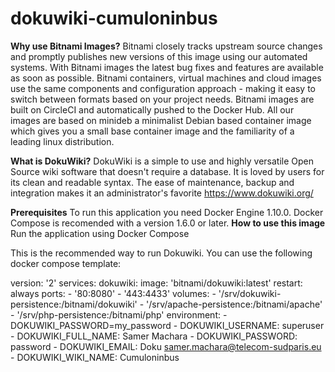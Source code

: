 # dokuwiki-cumuloninbus
**Why use Bitnami Images?**
    Bitnami closely tracks upstream source changes and promptly publishes new versions of this image using our automated systems.
    With Bitnami images the latest bug fixes and features are available as soon as possible.
    Bitnami containers, virtual machines and cloud images use the same components and configuration approach - making it easy to switch between formats based on your project needs.
    Bitnami images are built on CircleCI and automatically pushed to the Docker Hub.
    All our images are based on minideb a minimalist Debian based container image which gives you a small base container image and the familiarity of a leading linux distribution.

**What is DokuWiki?**
    DokuWiki is a simple to use and highly versatile Open Source wiki software that doesn't require a database. It is loved by users for its clean and readable syntax. The ease of maintenance, backup and integration makes it an administrator's favorite
https://www.dokuwiki.org/

**Prerequisites**
  To run this application you need Docker Engine 1.10.0. Docker Compose is recomended with a version 1.6.0 or later.
**How to use this image**
  Run the application using Docker Compose

This is the recommended way to run Dokuwiki. You can use the following docker compose template:

version: '2'
services:
  dokuwiki:
    image: 'bitnami/dokuwiki:latest'
    restart: always
    ports:
      - '80:8080'
      - '443:4433'
    volumes:
      - '/srv/dokuwiki-persistence:/bitnami/dokuwiki'
      - '/srv/apache-persistence:/bitnami/apache'
      - '/srv/php-persistence:/bitnami/php'
    environment:
      - DOKUWIKI_PASSWORD=my_password
      - DOKUWIKI_USERNAME: superuser
      - DOKUWIKI_FULL_NAME: Samer Machara
      - DOKUWIKI_PASSWORD: password
      - DOKUWIKI_EMAIL: Doku samer.machara@telecom-sudparis.eu
      - DOKUWIKI_WIKI_NAME: Cumuloninbus 
